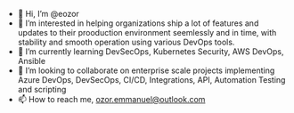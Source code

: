 - 👋 Hi, I’m @eozor
- 👀 I’m interested in helping organizations ship a lot of features and updates to their prooduction environment seemlessly and in time, with stability and smooth operation using various DevOps tools.
- 🌱 I’m currently learning DevSecOps, Kubernetes Security, AWS DevOps, Ansible
- 💞️ I’m looking to collaborate on enterprise scale projects implementing Azure DevOps, DevSecOps, CI/CD, Integrations, API, Automation Testing and scripting
- 📫 How to reach me, ozor.emmanuel@outlook.com

<!---
eozor/eozor is a ✨ special ✨ repository because its `README.md` (this file) appears on your GitHub profile.
You can click the Preview link to take a look at your changes.
--->

